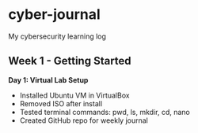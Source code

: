 # cyber-journal
My cybersecurity learning log
## Week 1 - Getting Started

**Day 1: Virtual Lab Setup**

- Installed Ubuntu VM in VirtualBox
- Removed ISO after install
- Tested terminal commands: pwd, ls, mkdir, cd, nano
- Created GitHub repo for weekly journal
